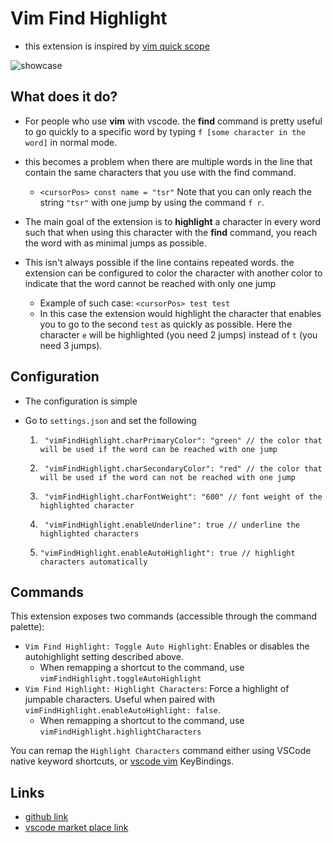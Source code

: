 # Vim Find Highlight

- this extension is inspired by [vim quick scope](https://github.com/unblevable/quick-scope)

![showcase](./showcase.gif)

## What does it do?

- For people who use **vim** with vscode. the **find** command is pretty useful to go quickly to a specific word by typing `f [some character in the word]` in normal mode.

- this becomes a problem when there are multiple words in the line that contain the same characters that you use with the find command.

  - `<cursorPos> const name = "tsr"` Note that you can only reach the string `"tsr"` with one jump by using the command `f r`.

- The main goal of the extension is to **highlight** a character in every word such that when using this character with the **find** command, you reach the word with as minimal jumps as possible.

- This isn't always possible if the line contains repeated words. the extension can be configured to color the character with another color to indicate that the word cannot be reached with only one jump
  - Example of such case: `<cursorPos> test test`
  - In this case the extension would highlight the character that enables you to go to the second `test` as quickly as possible. Here the character `e` will be highlighted (you need 2 jumps) instead of `t` (you need 3 jumps).

## Configuration

- The configuration is simple
- Go to `settings.json` and set the following

  1. ` "vimFindHighlight.charPrimaryColor": "green" // the color that will be used if the word can be reached with one jump`

  2. ` "vimFindHighlight.charSecondaryColor": "red" // the color that will be used if the word can not be reached with one jump`

  3. ` "vimFindHighlight.charFontWeight": "600" // font weight of the highlighted character`

  4. ` "vimFindHighlight.enableUnderline": true // underline the highlighted characters`

  5. `"vimFindHighlight.enableAutoHighlight": true // highlight characters automatically`


## Commands

This extension exposes two commands (accessible through the command palette):

- `Vim Find Highlight: Toggle Auto Highlight`: Enables or disables the autohighlight setting described above.
  - When remapping a shortcut to the command, use `vimFindHighlight.toggleAutoHighlight`
- `Vim Find Highlight: Highlight Characters`: Force a highlight of jumpable characters. Useful when paired with `vimFindHighlight.enableAutoHighlight: false`.
  - When remapping a shortcut to the command, use `vimFindHighlight.highlightCharacters`

You can remap the `Highlight Characters` command either using VSCode native keyword shortcuts, or [vscode vim](https://github.com/VSCodeVim/Vim) KeyBindings.

## Links

- [github link](https://github.com/magdyamr542/vim-find-highlight)
- [vscode market place link](https://marketplace.visualstudio.com/items?itemName=AmrMetwally.vim-find-highlight)
